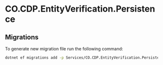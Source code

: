 # CO.CDP.EntityVerification.Persistence

## Migrations

To generate new migration file run the following command:

```bash
dotnet ef migrations add -p Services/CO.CDP.EntityVerification.Persistence -s Services/CO.CDP.EntityVerification <Title>
```

